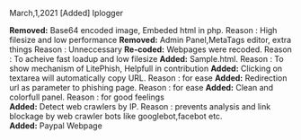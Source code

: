 March,1,2021
\[Added] Iplogger

**Removed:** Base64 encoded image, Embeded html in php. Reason : High filesize and low performance 
**Removed:** Admin Panel,MetaTags editor, extra things Reason : Unneccessary
**Re-coded:** Webpages were recoded. Reason : To acheive fast loadup and low filesize 
**Added:** Sample.html. Reason : To show mechanism of LitePhish, Helpfull in contribution
**Added:** Clicking on textarea will automatically copy URL. Reason : for ease
**Added:** Redirection url as parameter to phishing page. Reason : for ease
**Added:** Clean and colorfull panel. Reason : for good feelings  
**Added:** Detect web crawlers by IP. Reason : prevents analysis and link blockage by web crawler bots like googlebot,facebot etc.  
**Added:** Paypal Webpage  
